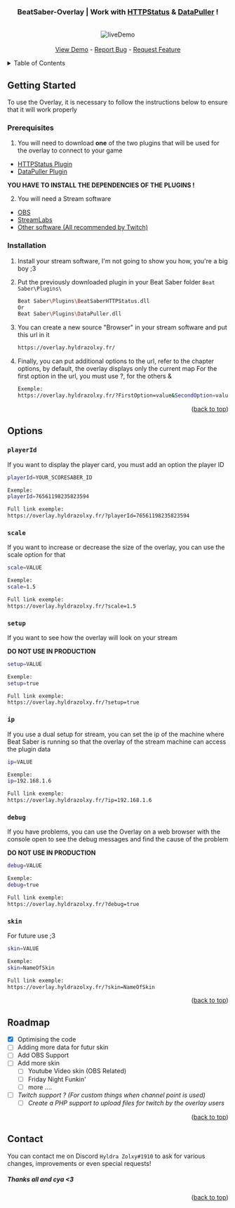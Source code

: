 <div id="top"></div>
<div align="center">
    <h3 align="center">
        BeatSaber-Overlay | Work with
        <a href="https://github.com/opl-/beatsaber-http-status/releases"><strong>HTTPStatus</strong></a> & <a href="https://github.com/kOFReadie/BSDataPuller/releases"><strong>DataPuller</strong></a> !
    </h3>
    <p align="center">
        <br />
        <img src="https://overlay.hyldrazolxy.fr/preview/Overlay_BS_New_Light.gif" alt="liveDemo" />
        <br />
        <br />
        <a href="https://overlay.hyldrazolxy.fr/?setup=true">View Demo</a>
        -
        <a href="https://github.com/HyldraZolxy/BeatSaber-Overlay/issues">Report Bug</a>
        -
        <a href="https://github.com/HyldraZolxy/BeatSaber-Overlay/issues">Request Feature</a>
    </p>
</div>

<details>
  <summary>Table of Contents</summary>
  <ol>
    <li>
      <a href="#getting-started">Getting Started</a>
      <ul>
        <li><a href="#prerequisites">Prerequisites</a></li>
        <li><a href="#installation">Installation</a></li>
      </ul>
    </li>
    <li>
      <a href="#options">Options</a>
    </li>
    <li>
      <a href="#roadmap">Roadmap</a>
    </li>
    <li>
      <a href="#contact">Contact</a>
    </li>
  </ol>
</details>

## Getting Started

To use the Overlay, it is necessary to follow the instructions below to ensure that it will work properly

### Prerequisites

1. You will need to download **one** of the two plugins that will be used for the overlay to connect to your game
- [HTTPStatus Plugin](https://github.com/opl-/beatsaber-http-status/releases)
- [DataPuller Plugin](https://github.com/kOFReadie/BSDataPuller/releases)

**YOU HAVE TO INSTALL THE DEPENDENCIES OF THE PLUGINS !**

2. You will need a Stream software
- [OBS](https://obsproject.com/)
- [StreamLabs](https://streamlabs.com/)
- [Other software (All recommended by Twitch)](https://help.twitch.tv/s/article/recommended-software-for-broadcasting?language=en_US)

### Installation

1. Install your stream software, I'm not going to show you how, you're a big boy ;3

2. Put the previously downloaded plugin in your Beat Saber folder `Beat Saber\Plugins\`
    ```sh
    Beat Saber\Plugins\BeatSaberHTTPStatus.dll
    Or
    Beat Saber\Plugins\DataPuller.dll
    ```
3. You can create a new source "Browser" in your stream software and put this url in it
    ```sh
    https://overlay.hyldrazolxy.fr/
    ```
4. Finally, you can put additional options to the url, refer to the chapter options, by default, the overlay displays only the current map
For the first option in the url, you must use ?, for the others &
    ```sh
    Exemple:
    https://overlay.hyldrazolxy.fr/?FirstOption=value&SecondOption=value&ThirdOption=value&etc.....
    ```

<p align="right">(<a href="#top">back to top</a>)</p>

## Options

### `playerId`

If you want to display the player card, you must add an option the player ID

```sh
playerId=YOUR_SCORESABER_ID

Exemple:
playerId=76561198235823594

Full link exemple:
https://overlay.hyldrazolxy.fr/?playerId=76561198235823594
```

### `scale`

If you want to increase or decrease the size of the overlay, you can use the scale option for that

```sh
scale=VALUE

Exemple:
scale=1.5

Full link exemple:
https://overlay.hyldrazolxy.fr/?scale=1.5
```

### `setup`

If you want to see how the overlay will look on your stream

**DO NOT USE IN PRODUCTION**

```sh
setup=VALUE

Exemple:
setup=true

Full link exemple:
https://overlay.hyldrazolxy.fr/?setup=true
```

### `ip`

If you use a dual setup for stream, you can set the ip of the machine where Beat Saber is running so that the overlay of the stream machine can access the plugin data

```sh
ip=VALUE

Exemple:
ip=192.168.1.6

Full link exemple:
https://overlay.hyldrazolxy.fr/?ip=192.168.1.6
```

### `debug`

If you have problems, you can use the Overlay on a web browser with the console open to see the debug messages and find the cause of the problem

**DO NOT USE IN PRODUCTION**

```sh
debug=VALUE

Exemple:
debug=true

Full link exemple:
https://overlay.hyldrazolxy.fr/?debug=true
```

### `skin`

For future use ;3

```sh
skin=VALUE

Exemple:
skin=NameOfSkin

Full link exemple:
https://overlay.hyldrazolxy.fr/?skin=NameOfSkin
```

<p align="right">(<a href="#top">back to top</a>)</p>

## Roadmap

- [x] Optimising the code
- [ ] Adding more data for futur skin
- [ ] Add OBS Support
- [ ] Add more skin
    - [ ] Youtube Video skin (OBS Related)
    - [ ] Friday Night Funkin'
    - [ ] more ....
- [ ] *Twitch support ? (For custom things when channel point is used)*
    - [ ] *Create a PHP support to upload files for twitch by the overlay users*

<p align="right">(<a href="#top">back to top</a>)</p>

## Contact
You can contact me on Discord `Hyldra Zolxy#1910` to ask for various changes, improvements or even special requests!

##### Thanks all and cya <3
<p align="right">(<a href="#top">back to top</a>)</p>
